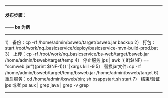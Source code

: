 
------
#### 发布步骤：
 —— **bs 为例**

------

1） 备份：cp -rf /home/admin/bsweb/target/bsweb.jar  backup
2） 打包：start /root/work/nq_basicservice/deploy/basicservice-mvn-build-prod.bat
3） 上传：cp -rf /root/work/nq_basicservice/bs-web/target/bsweb.jar /home/admin/bsweb/target/temp
4） 停止服务 jps | awk  '{ if($(NF) == "scmweb.jar"){print $(NF-1)}}' |xargs  kill -9
5） 替换jar文件: cp -rf /home/admin/bsweb/target/temp/bsweb.jar /home/admin/bsweb/target
6） 重启服务：cd /home/admin/bsweb/bin; sh bsappstart.sh start
7） 结束/验证 jps 或者 ps aux | grep java | grep -v grep

------